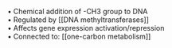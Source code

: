 • Chemical addition of -CH3 group to DNA  
• Regulated by [[DNA methyltransferases]]  
• Affects gene expression activation/repression  
• Connected to: [[one-carbon metabolism]]
